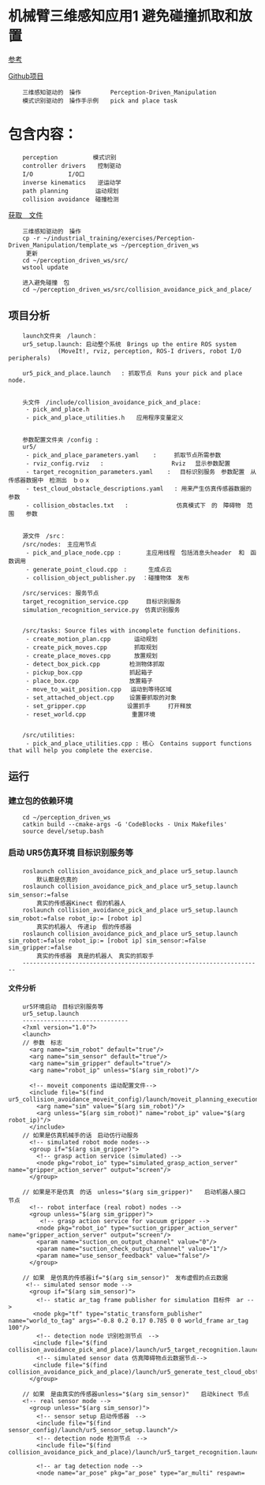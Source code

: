 # 机械臂三维感知应用1 避免碰撞抓取和放置
[参考](http://ros-industrial.github.io/industrial_training/_source/demo1/index.html)

[Github项目](https://github.com/Ewenwan/Ros/tree/master/src/perception_driven_ws/src/collision_avoidance_pick_and_place)

        三维感知驱动的　操作　　     Perception-Driven_Manipulation
        模式识别驱动的　操作手示例　　pick and place task

# 包含内容：
        perception　　　　　　模式识别
        controller drivers　　控制驱动
        I/O		　　　I/O口
        inverse kinematics　　逆运动学
        path planning　　　　 运动规划
        collision avoidance　碰撞检测

[获取　文件](https://github.com/ros-industrial/industrial_training)

        三维感知驱动的　操作
        cp -r ~/industrial_training/exercises/Perception-Driven_Manipulation/template_ws ~/perception_driven_ws
         更新
        cd ~/perception_driven_ws/src/
        wstool update

        进入避免碰撞　包
        cd ~/perception_driven_ws/src/collision_avoidance_pick_and_place/

## 项目分析
        launch文件夹　/launch：
        ur5_setup.launch: 启动整个系统　Brings up the entire ROS system 
                  (MoveIt!, rviz, perception, ROS-I drivers, robot I/O peripherals)
                  
        ur5_pick_and_place.launch   : 抓取节点　Runs your pick and place node.


        头文件　/include/collision_avoidance_pick_and_place:
         - pick_and_place.h
         - pick_and_place_utilities.h　　应用程序变量定义


        参数配置文件夹 /config :
        ur5/
         - pick_and_place_parameters.yaml    :　　　抓取节点所需参数
         - rviz_config.rviz   : 　　　　　　　　　　　Rviz 　显示参数配置
         - target_recognition_parameters.yaml    : 　目标识别服务　参数配置　从传感器数据中　检测出　ｂｏｘ
         - test_cloud_obstacle_descriptions.yaml   : 用来产生仿真传感器数据的　参数　
         - collision_obstacles.txt   : 　　　　　　　 仿真模式下　的　障碍物　范围　　参数


        源文件　/src：
        /src/nodes:　主应用节点
         - pick_and_place_node.cpp :       主应用线程　包括消息头header  和　函数调用
         - generate_point_cloud.cpp　:      生成点云
         - collision_object_publisher.py  ：碰撞物体　发布　

        /src/services: 服务节点
        target_recognition_service.cpp　　　目标识别服务
        simulation_recognition_service.py　仿真识别服务


        /src/tasks: Source files with incomplete function definitions. 
         - create_motion_plan.cpp　　　　运动规划
         - create_pick_moves.cpp 　　　　抓取规划
         - create_place_moves.cpp　　　　放置规划
         - detect_box_pick.cpp　　　　　检测物体抓取
         - pickup_box.cpp　　　　　　　　抓起箱子
         - place_box.cpp　　　　　　　　 放置箱子
         - move_to_wait_position.cpp　 运动到等待区域
         - set_attached_object.cpp　　 设置要抓取的对象
         - set_gripper.cpp　　　　　　　设置抓手　　　打开释放
         - reset_world.cpp             重置环境


        /src/utilities:  
         - pick_and_place_utilities.cpp : 核心　Contains support functions that will help you complete the exercise.

## 运行
### 建立包的依赖环境
        cd ~/perception_driven_ws
        catkin build --cmake-args -G 'CodeBlocks - Unix Makefiles'
        source devel/setup.bash


###  启动 UR5仿真环境  目标识别服务等
        roslaunch collision_avoidance_pick_and_place ur5_setup.launch　　
            默认都是仿真的
        roslaunch collision_avoidance_pick_and_place ur5_setup.launch sim_sensor:=false　　　
            真实的传感器Kinect 假的机器人
        roslaunch collision_avoidance_pick_and_place ur5_setup.launch sim_robot:=false robot_ip:= [robot ip]　  
            真实的机器人　传递ip　假的传感器
        roslaunch collision_avoidance_pick_and_place ur5_setup.launch sim_robot:=false robot_ip:= [robot ip] sim_sensor:=false sim_gripper:=false
            真实的传感器　真是的机器人　真实的抓取手
        --------------------------------------------------------------------
#### 文件分析
        ur5环境启动　目标识别服务等
        ur5_setup.launch
        ------------------------------
        <?xml version="1.0"?>
        <launch>
        // 参数　标志
          <arg name="sim_robot" default="true"/>
          <arg name="sim_sensor" default="true"/>
          <arg name="sim_gripper" default="true"/>
          <arg name="robot_ip" unless="$(arg sim_robot)"/>

          <!-- moveit components 运动配置文件-->
          <include file="$(find ur5_collision_avoidance_moveit_config)/launch/moveit_planning_execution.launch">
            <arg name="sim" value="$(arg sim_robot)"/>
            <arg unless="$(arg sim_robot)" name="robot_ip" value="$(arg robot_ip)"/>
          </include>
        // 如果是仿真机械手的话　启动仿行动服务
          <!-- simulated robot mode nodes-->
          <group if="$(arg sim_gripper)">
            <!-- grasp action service (simulated) -->
            <node pkg="robot_io" type="simulated_grasp_action_server" name="gripper_action_server" output="screen"/>
          </group>

        // 如果是不是仿真　的话　unless="$(arg sim_gripper)"　　启动机器人接口　节点
          <!-- robot interface (real robot) nodes -->
          <group unless="$(arg sim_gripper)">
             <!-- grasp action service for vacuum gripper -->
            <node pkg="robot_io" type="suction_gripper_action_server" name="gripper_action_server" output="screen"/>
            <param name="suction_on_output_channel" value="0"/>
            <param name="suction_check_output_channel" value="1"/>
            <param name="use_sensor_feedback" value="false"/>
          </group>

        // 如果　是仿真的传感器if="$(arg sim_sensor)"　发布虚假的点云数据
         <!-- simulated sensor mode -->
          <group if="$(arg sim_sensor)">	
            <!-- static ar_tag frame publisher for simulation 目标件　ar -->
           <node pkg="tf" type="static_transform_publisher" name="world_to_tag" args="-0.8 0.2 0.17 0.785 0 0 world_frame ar_tag 100"/>
            <!-- detection node 识别检测节点　-->
           <include file="$(find collision_avoidance_pick_and_place)/launch/ur5_target_recognition.launch"/>
            <!-- simulated sensor data 仿真障碍物点云数据节点-->
           <include file="$(find collision_avoidance_pick_and_place)/launch/ur5_generate_test_cloud_obstacles.launch"/>	
          </group>

        // 如果　是由真实的传感器unless="$(arg sim_sensor)"　　启动kinect 节点　
        <!-- real sensor mode -->
          <group unless="$(arg sim_sensor)">
            <!-- sensor setup 启动传感器　-->
            <include file="$(find sensor_config)/launch/ur5_sensor_setup.launch"/>
            <!-- detection node 检测节点　-->
            <include file="$(find collision_avoidance_pick_and_place)/launch/ur5_target_recognition.launch"/>

            <!-- ar tag detection node -->	
            <node name="ar_pose" pkg="ar_pose" type="ar_multi" respawn=




